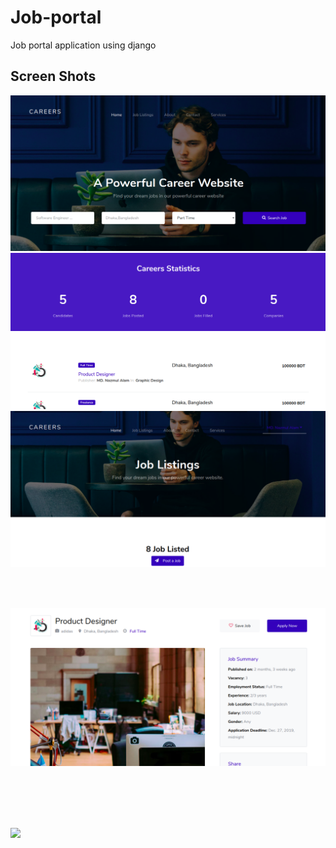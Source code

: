 # Job-portal
Job portal application using django

## Screen Shots

![](ss1.png)
<br/>
![](ss2.png)
<br/>
![](ss3.png)
<br/>

<br/>


<br/>

![](ss6.png)<br/><br/>
<br/><br/>

<br/>

![](SS/ss05.png)

